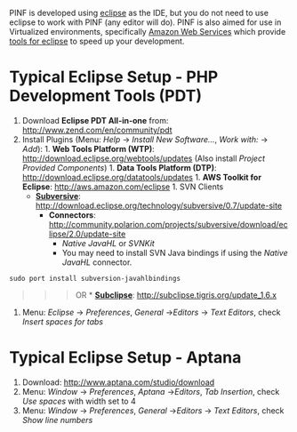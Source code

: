 PINF is developed using [eclipse](http://www.eclipse.org/) as the IDE, but you do not need to use eclipse to work with PINF (any editor will do). PINF is also aimed for use in Virtualized environments, specifically [Amazon Web Services](http://aws.amazon.com/) which provide [tools for eclipse](http://aws.amazon.com/eclipse/) to speed up your development.

# Typical Eclipse Setup - PHP Development Tools (PDT) #

  1. Download **Eclipse PDT All-in-one** from: http://www.zend.com/en/community/pdt
  1. Install Plugins (Menu: _Help_ -> _Install New Software..._, _Work with:_ -> _Add_):
    1. **Web Tools Platform (WTP)**: http://download.eclipse.org/webtools/updates (Also install _Project Provided Components_)
    1. **Data Tools Platform (DTP)**: http://download.eclipse.org/datatools/updates
    1. **AWS Toolkit for Eclipse**: http://aws.amazon.com/eclipse
    1. SVN Clients
      * **[Subversive](http://www.eclipse.org/subversive/)**: http://download.eclipse.org/technology/subversive/0.7/update-site
        * **Connectors**: http://community.polarion.com/projects/subversive/download/eclipse/2.0/update-site
          * _Native JavaHL_ or _SVNKit_
          * You may need to install SVN Java bindings if using the _Native JavaHL_ connector.
```
sudo port install subversion-javahlbindings
```
> > > OR
      * **[Subclipse](http://subclipse.tigris.org/)**: http://subclipse.tigris.org/update_1.6.x
  1. Menu: _Eclipse_ -> _Preferences_, _General_ ->_Editors_ -> _Text Editors_, check _Insert spaces for tabs_


# Typical Eclipse Setup - Aptana #

  1. Download: http://www.aptana.com/studio/download
  1. Menu: _Window_ -> _Preferences_, _Aptana_ ->_Editors_, _Tab Insertion_, check _Use spaces_ with width set to 4
  1. Menu: _Window_ -> _Preferences_, _General_ ->_Editors_ -> _Text Editors_, check _Show line numbers_